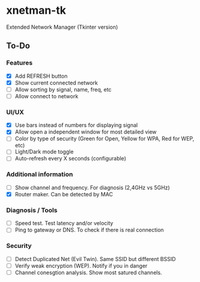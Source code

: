 # xnetman-tk

Extended Network Manager (Tkinter version)

## To-Do

### Features

- [x] Add REFRESH button
- [x] Show current connected network
- [ ] Allow sorting by signal, name, freq, etc
- [ ] Allow connect to network

### UI/UX

- [x] Use bars instead of numbers for displaying signal
- [x] Allow open a independent window for most detailed view
- [ ] Color by type of security (Green for Open, Yellow for WPA, Red for WEP, etc)
- [ ] Light/Dark mode toggle
- [ ] Auto-refresh every X seconds (configurable)

### Additional information

- [ ] Show channel and frequency. For diagnosis (2,4GHz vs 5GHz)
- [x] Router maker. Can be detected by MAC

### Diagnosis / Tools

- [ ] Speed test. Test latency and/or velocity
- [ ] Ping to gateway or DNS. To check if there is real connection

### Security

- [ ] Detect Duplicated Net (Evil Twin). Same SSID but different BSSID
- [ ] Verify weak encryption (WEP). Notify if you in danger
- [ ] Channel conesgtion analysis. Show most satured channels.
